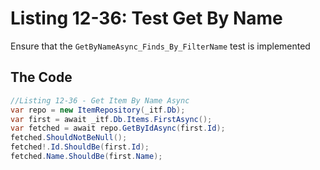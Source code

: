 # Listing 12-36: Test Get By Name

Ensure that the `GetByNameAsync_Finds_By_FilterName` test is implemented

## The Code  

```cs
//Listing 12-36 - Get Item By Name Async
var repo = new ItemRepository(_itf.Db);
var first = await _itf.Db.Items.FirstAsync();
var fetched = await repo.GetByIdAsync(first.Id);
fetched.ShouldNotBeNull();
fetched!.Id.ShouldBe(first.Id);
fetched.Name.ShouldBe(first.Name);
```  
